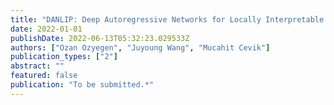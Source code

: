 ```yaml
---
title: "DANLIP: Deep Autoregressive Networks for Locally Interpretable Probabilistic Forecasting"
date: 2022-01-01
publishDate: 2022-06-13T05:32:23.029533Z
authors: ["Ozan Ozyegen", "Juyoung Wang", "Mucahit Cevik"]
publication_types: ["2"]
abstract: ""
featured: false
publication: "To be submitted.*"
---
```


